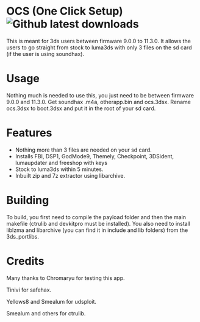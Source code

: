 # OCS (One Click Setup) ![Github latest downloads](https://img.shields.io/github/downloads/rashevskyv/ocs/total.svg)

This is meant for 3ds users between firmware 9.0.0 to 11.3.0. It allows the users to go straight from stock to luma3ds with only 3 files on the sd card (if the user is using soundhax).

# Usage

Nothing much is needed to use this, you just need to be between firmware 9.0.0 and 11.3.0. Get soundhax .m4a, otherapp.bin and ocs.3dsx. Rename ocs.3dsx to boot.3dsx and put it in the root of your sd card. 

# Features

* Nothing more than 3 files are needed on your sd card.
* Installs FBI, DSP1, GodMode9, Themely, Checkpoint, 3DSident, lumaupdater and freeshop with keys
* Stock to luma3ds within 5 minutes.
* Inbuilt zip and 7z extractor using libarchive.

# Building

To build, you first need to compile the payload folder and then the main makefile (ctrulib and devkitpro must be installed).
You also need to install liblzma and libarchive (you can find it in include and lib folders) from the 3ds_portlibs.

# Credits

Many thanks to Chromaryu for testing this app.

Tinivi for safehax.

Yellows8 and Smealum for udsploit.

Smealum and others for ctrulib.
